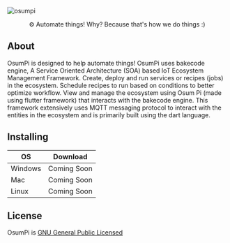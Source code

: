 ![osumpi](https://github.com/osumpi/osumpi/blob/f0b45d21c736140a92ed617698d46e574379097e/.github/banner.png)

<p align="center">
  ⚙ Automate things! Why? Because that's how we do things :)
</p>

## About
OsumPi is designed to help automate things! OsumPi uses bakecode engine, A Service Oriented Architecture (SOA) based IoT Ecosystem Management Framework. Create, deploy and run services or recipes (jobs) in the ecosystem. Schedule recipes to run based on conditions to better optimize workflow. View and manage the ecosystem using Osum Pi (made using flutter framework) that interacts with the bakecode engine. This framework extensively uses MQTT messaging protocol to interact with the entities in the ecosystem and is primarily built using the dart language.

## Installing

| OS        | Download          |
| --------- |:-----------------:|
| Windows   | Coming Soon       |
| Mac       | Coming Soon       |
| Linux     | Coming Soon       |

## License

OsumPi is [GNU General Public Licensed](https://github.com/osumpi/osumpi/blob/f0b45d21c736140a92ed617698d46e574379097e/LICENSE)
